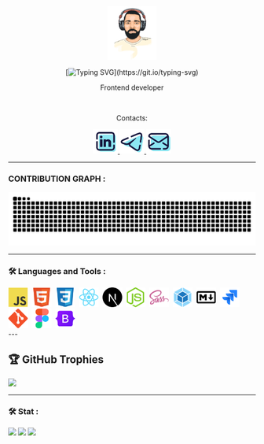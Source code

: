 <link rel="stylesheet" href="https://cdn.jsdelivr.net/gh/devicons/devicon@latest/devicon.min.css">
<div align="center">
    <img src="./me copy.png" width="100"/>
     
[![Typing SVG](https://readme-typing-svg.herokuapp.com?color=%2336BCF7&center=true&vCenter=true&width=600&lines=Hi+there+👋,+I+am+Gennadii;+Welcome+to+My+Profile!;Over+2.5+years+of+programming+experience;Always+learning+new+things+;)](https://git.io/typing-svg)

  <div>
      <p>Frontend developer</p>
      <br>
       <p>Contacts:</p>
    <div>
        <a href="https://www.linkedin.com/in/g-shpreer/">
            <img src="./assets/icons8-linkedin-96.png" alt="linkedin" width="50">
        </a>
        <a href="https://t.me/intellegento">
            <img src="./assets/icons8-telegram-96.png" alt="linkedin" width="50">
        </a>
        <a href="mailto:intellegento@gmail.com">
            <img src="./assets/icons8-letter-96.png" alt="linkedin" width="50">
        </a>
    </div>
</div>
</div>

---

### CONTRIBUTION GRAPH :

  <picture>
  <source media="(prefers-color-scheme: dark)" srcset="https://raw.githubusercontent.com/intellegento/intellegento/output/github-contribution-grid-snake-dark.svg">
  <source media="(prefers-color-scheme: light)" srcset="https://raw.githubusercontent.com/intellegento/intellegento/output/github-contribution-grid-snake.svg">
  <img alt="github contribution grid snake animation" src="https://raw.githubusercontent.com/intellegento/intellegento/output/github-contribution-grid-snake.svg">
</picture>


---
### :hammer_and_wrench: Languages and Tools :


<div>
  <img src="https://github.com/devicons/devicon/blob/master/icons/javascript/javascript-original.svg" background-color="#fff" title="JavaScript" alt="JavaScript" width="40" height="40"/>&nbsp;
  <img src="https://github.com/devicons/devicon/blob/master/icons/html5/html5-original.svg" title="HTML" alt="HTML" width="40" height="40"/>&nbsp;
  <img src="https://github.com/devicons/devicon/blob/master/icons/css3/css3-original.svg" title="CSS" alt="CSS" width="40" height="40"/>&nbsp;
    <img src="https://github.com/devicons/devicon/blob/master/icons/react/react-original.svg" title="React" alt="React" width="40" height="40"/>&nbsp;
    <img src="https://github.com/devicons/devicon/blob/master/icons/nextjs/nextjs-original.svg" title="Next.JS" alt="Next.JS" width="40" height="40"/>&nbsp;
    <img src="https://github.com/devicons/devicon/blob/master/icons/nodejs/nodejs-original.svg" title="NodeJS" alt="NodeJS" width="40" height="40"/>&nbsp;
    <img src="https://github.com/devicons/devicon/blob/master/icons/sass/sass-original.svg" title="Sass" alt="Sass" width="40" height="40"/>&nbsp;
    <img src="https://github.com/devicons/devicon/blob/master/icons/webpack/webpack-original.svg" title="Webpack" alt="Webpack" width="40" height="40"/>&nbsp;
    <img src="https://github.com/devicons/devicon/blob/master/icons/markdown/markdown-original.svg" title="Markdown" alt="Markdown" width="40" height="40"/>&nbsp;
    <img src="https://github.com/devicons/devicon/blob/master/icons/jira/jira-original.svg" title="Jira" alt="Jira" width="40" height="40"/>&nbsp;
    <img src="https://github.com/devicons/devicon/blob/master/icons/git/git-original.svg" title="Git" alt="Git" width="40" height="40"/>&nbsp;
    <img src="https://github.com/devicons/devicon/blob/master/icons/figma/figma-original.svg" title="Figma" alt="Figma" width="40" height="40"/>&nbsp;
    <img src="https://github.com/devicons/devicon/blob/master/icons/bootstrap/bootstrap-original.svg" title="Bootstarp" alt="Bootstarp" width="40" height="40"/>&nbsp;
</div>
---

## 🏆 GitHub Trophies
![](https://github-profile-trophy.vercel.app/?username=intellegento&theme=radical&no-frame=true&no-bg=false&margin-w=4)

---

<!-- # 📊 GitHub Stats: -->
<!-- ![](https://github-readme-stats.vercel.app/api?username=intellegento&theme=nightowl&hide_border=true&include_all_commits=true&count_private=true)<br/>
![](https://github-readme-streak-stats.herokuapp.com/?user=intellegento&theme=nightowl&hide_border=true)<br/>
![](https://github-readme-stats.vercel.app/api/top-langs/?username=intellegento&theme=nightowl&hide_border=true&include_all_commits=true&count_private=true&layout=compact) -->


### :hammer_and_wrench: Stat :

![](http://github-profile-summary-cards.vercel.app/api/cards/profile-details?username=intellegento&theme=algolia)
![](http://github-profile-summary-cards.vercel.app/api/cards/stats?username=intellegento&theme=algolia)
![](http://github-profile-summary-cards.vercel.app/api/cards/repos-per-language?username=intellegento&theme=algolia)
